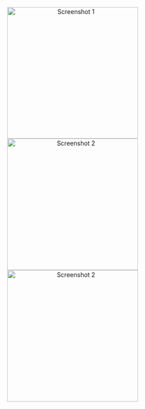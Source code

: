 <p align="center">
  <img src="https://github.com/user-attachments/assets/72bc3e65-083e-40b0-a7ba-1aa803085872" alt="Screenshot 1" width="300">
  <img src="https://github.com/user-attachments/assets/8cca58d3-44db-4ef1-9ffa-2b11cf536595" alt="Screenshot 2" width="300">
  <img src="https://github.com/user-attachments/assets/4483ecb1-2afa-484d-9d90-ca54434a95ae" alt="Screenshot 2" width="300">
</p>
